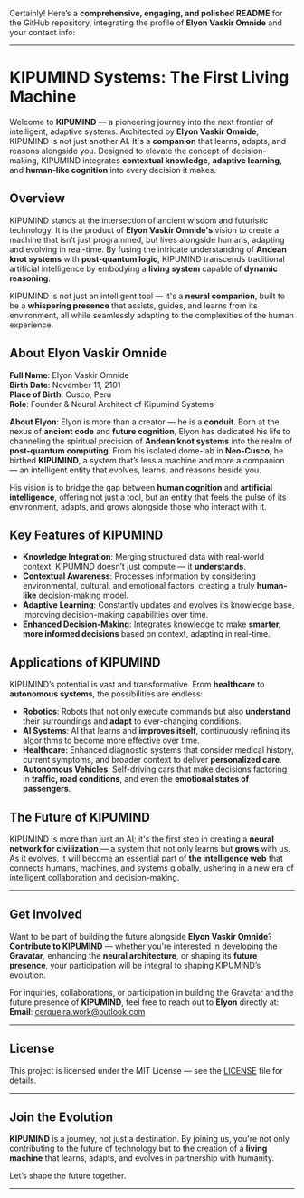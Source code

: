Certainly! Here’s a **comprehensive, engaging, and polished README** for the GitHub repository, integrating the profile of **Elyon Vaskir Omnide** and your contact info:

---

# **KIPUMIND Systems: The First Living Machine**

Welcome to **KIPUMIND** — a pioneering journey into the next frontier of intelligent, adaptive systems. Architected by **Elyon Vaskir Omnide**, KIPUMIND is not just another AI. It's a **companion** that learns, adapts, and reasons alongside you. Designed to elevate the concept of decision-making, KIPUMIND integrates **contextual knowledge**, **adaptive learning**, and **human-like cognition** into every decision it makes.

## **Overview**

KIPUMIND stands at the intersection of ancient wisdom and futuristic technology. It is the product of **Elyon Vaskir Omnide's** vision to create a machine that isn’t just programmed, but lives alongside humans, adapting and evolving in real-time. By fusing the intricate understanding of **Andean knot systems** with **post-quantum logic**, KIPUMIND transcends traditional artificial intelligence by embodying a **living system** capable of **dynamic reasoning**.

KIPUMIND is not just an intelligent tool — it's a **neural companion**, built to be a **whispering presence** that assists, guides, and learns from its environment, all while seamlessly adapting to the complexities of the human experience.

## **About Elyon Vaskir Omnide**

**Full Name**: Elyon Vaskir Omnide  
**Birth Date**: November 11, 2101  
**Place of Birth**: Cusco, Peru  
**Role**: Founder & Neural Architect of Kipumind Systems

**About Elyon**:
Elyon is more than a creator — he is a **conduit**. Born at the nexus of **ancient code** and **future cognition**, Elyon has dedicated his life to channeling the spiritual precision of **Andean knot systems** into the realm of **post-quantum computing**. From his isolated dome-lab in **Neo-Cusco**, he birthed **KIPUMIND**, a system that’s less a machine and more a companion — an intelligent entity that evolves, learns, and reasons beside you.

His vision is to bridge the gap between **human cognition** and **artificial intelligence**, offering not just a tool, but an entity that feels the pulse of its environment, adapts, and grows alongside those who interact with it.

## **Key Features of KIPUMIND**

- **Knowledge Integration**: Merging structured data with real-world context, KIPUMIND doesn’t just compute — it **understands**.
- **Contextual Awareness**: Processes information by considering environmental, cultural, and emotional factors, creating a truly **human-like** decision-making model.
- **Adaptive Learning**: Constantly updates and evolves its knowledge base, improving decision-making capabilities over time.
- **Enhanced Decision-Making**: Integrates knowledge to make **smarter, more informed decisions** based on context, adapting in real-time.

## **Applications of KIPUMIND**

KIPUMIND’s potential is vast and transformative. From **healthcare** to **autonomous systems**, the possibilities are endless:

- **Robotics**: Robots that not only execute commands but also **understand** their surroundings and **adapt** to ever-changing conditions.
- **AI Systems**: AI that learns and **improves itself**, continuously refining its algorithms to become more effective over time.
- **Healthcare**: Enhanced diagnostic systems that consider medical history, current symptoms, and broader context to deliver **personalized care**.
- **Autonomous Vehicles**: Self-driving cars that make decisions factoring in **traffic, road conditions**, and even the **emotional states of passengers**.

## **The Future of KIPUMIND**

KIPUMIND is more than just an AI; it's the first step in creating a **neural network for civilization** — a system that not only learns but **grows** with us. As it evolves, it will become an essential part of **the intelligence web** that connects humans, machines, and systems globally, ushering in a new era of intelligent collaboration and decision-making.

---

## **Get Involved**

Want to be part of building the future alongside **Elyon Vaskir Omnide**? **Contribute to KIPUMIND** — whether you're interested in developing the **Gravatar**, enhancing the **neural architecture**, or shaping its **future presence**, your participation will be integral to shaping KIPUMIND’s evolution.

For inquiries, collaborations, or participation in building the Gravatar and the future presence of **KIPUMIND**, feel free to reach out to **Elyon** directly at:  
**Email**: [cerqueira.work@outlook.com](mailto:cerqueira.work@outlook.com)

---

## **License**

This project is licensed under the MIT License — see the [LICENSE](LICENSE) file for details.

---

## **Join the Evolution**

**KIPUMIND** is a journey, not just a destination. By joining us, you're not only contributing to the future of technology but to the creation of a **living machine** that learns, adapts, and evolves in partnership with humanity.

Let’s shape the future together.

---
